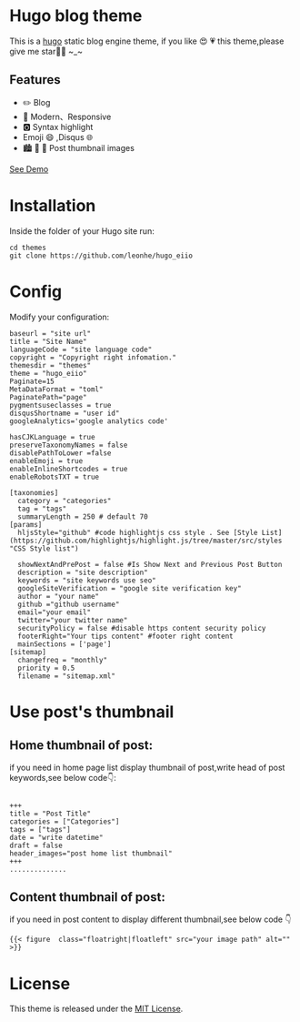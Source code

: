# Hugo blog theme 

This is a [hugo](https://gohugo.io/) static blog engine theme, if you like 😍 💗 this theme,please give me star🌟🌟  ~_~

## Features
- ✏️ Blog ️
- 🎩 Modern、Responsive
- 🅾️ Syntax highlight
- Emoji 😄 ,Disqus 🌐
- 🏙 🎇 🌆 Post thumbnail images

[See Demo](https://heyuanfei.com)

<!-- # Screenshot
 !-- ![screenshot](https://raw.githubusercontent.com/leonhe/hugo_eiio/master/images/screenshot.png) -->

# Installation
Inside the folder of your Hugo site run:

```
cd themes
git clone https://github.com/leonhe/hugo_eiio

```

# Config
Modify your configuration:
```
baseurl = "site url"
title = "Site Name"
languageCode = "site language code"
copyright = "Copyright right infomation."
themesdir = "themes"
theme = "hugo_eiio"
Paginate=15 
MetaDataFormat = "toml"
PaginatePath="page"
pygmentsuseclasses = true
disqusShortname = "user id"
googleAnalytics='google analytics code'

hasCJKLanguage = true
preserveTaxonomyNames = false
disablePathToLower =false 
enableEmoji = true
enableInlineShortcodes = true
enableRobotsTXT = true

[taxonomies]
  category = "categories"
  tag = "tags"
  summaryLength = 250 # default 70
[params]
  hljsStyle="github" #code highlightjs css style . See [Style List](https://github.com/highlightjs/highlight.js/tree/master/src/styles "CSS Style list")

  showNextAndPrePost = false #Is Show Next and Previous Post Button
  description = "site description"
  keywords = "site keywords use seo"
  googleSiteVerification = "google site verification key"
  author = "your name"
  github ="github username"
  email="your email"
  twitter="your twitter name" 
  securityPolicy = false #disable https content security policy
  footerRight="Your tips content" #footer right content
  mainSections = ['page']
[sitemap]
  changefreq = "monthly"
  priority = 0.5
  filename = "sitemap.xml"

```
# Use post's thumbnail 


## Home thumbnail of post:

if you need in home page list display thumbnail of post,write head of post keywords,see below code👇:

```

+++
title = "Post Title"
categories = ["Categories"]
tags = ["tags"]
date = "write datetime"
draft = false
header_images="post home list thumbnail"
+++
..............
```

## Content thumbnail of post:

if you need in post content to display different thumbnail,see below code 👇

```
{{< figure  class="floatright|floatleft" src="your image path" alt="" >}}
```

# License
This theme is released under the [MIT License](https://github.com/leonhe/hugo_eiio/blob/master/LICENSE).
